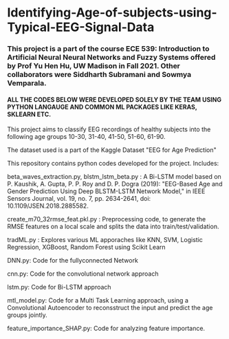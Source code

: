 # Identifying-Age-of-subjects-using-Typical-EEG-Signal-Data
### This project is a part of the course ECE 539: Introduction to Artificial Neural Neural Networks and Fuzzy Systems offered by Prof Yu Hen Hu, UW Madison in Fall 2021. Other collaborators were Siddharth Subramani and Sowmya Vemparala.

#### ALL THE CODES BELOW WERE DEVELOPED SOLELY BY THE TEAM USING PYTHON LANGAUGE AND COMMON ML PACKAGES LIKE KERAS, SKLEARN ETC.

This project aims to classify EEG recordings of healthy subjects into the following age groups 10-30, 31-40, 41-50, 51-60, 61-90.

The dataset used is a part of the Kaggle Dataset "EEG for Age Prediction"

This repository contains python codes developed for the project. Includes:

beta_waves_extraction.py, blstm_lstm_beta.py : A Bi-LSTM model based on P. Kaushik, A. Gupta, P. P. Roy and D. P. Dogra (2019): "EEG-Based Age and Gender Prediction Using Deep BLSTM-LSTM Network Model," in IEEE Sensors Journal, vol. 19, no. 7, pp. 2634-2641, doi: 10.1109/JSEN.2018.2885582.

create_m70_32rmse_feat.pkl.py : Preprocessing code, to generate the RMSE features on a local scale and splits the data into train/test/validation.

tradML.py : Explores various ML apporaches like KNN, SVM, Logistic Regression, XGBoost, Random Forest using Scikit Learn

DNN.py: Code for the fullyconnected Network

cnn.py: Code for the convolutional network approach

lstm.py: Code for Bi-LSTM approach

mtl_model.py: Code for a Multi Task Learning approach, using a Convolutional Autoencoder to reconsstruct the input and predict the age groups jointly.

feature_importance_SHAP.py: Code for analyzing feature importance.





